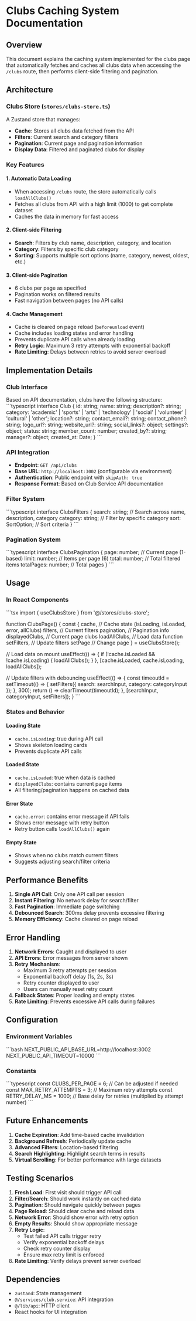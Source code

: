# Clubs Caching System Documentation

## Overview
This document explains the caching system implemented for the clubs page that automatically fetches and caches all clubs data when accessing the `/clubs` route, then performs client-side filtering and pagination.

## Architecture

### Clubs Store (`stores/clubs-store.ts`)
A Zustand store that manages:
- **Cache**: Stores all clubs data fetched from the API
- **Filters**: Current search and category filters
- **Pagination**: Current page and pagination information
- **Display Data**: Filtered and paginated clubs for display

### Key Features

#### 1. Automatic Data Loading
- When accessing `/clubs` route, the store automatically calls `loadAllClubs()`
- Fetches all clubs from API with a high limit (1000) to get complete dataset
- Caches the data in memory for fast access

#### 2. Client-side Filtering
- **Search**: Filters by club name, description, category, and location
- **Category**: Filters by specific club category
- **Sorting**: Supports multiple sort options (name, category, newest, oldest, etc.)

#### 3. Client-side Pagination
- 6 clubs per page as specified
- Pagination works on filtered results
- Fast navigation between pages (no API calls)

#### 4. Cache Management
- Cache is cleared on page reload (`beforeunload` event)
- Cache includes loading states and error handling
- Prevents duplicate API calls when already loading
- **Retry Logic**: Maximum 3 retry attempts with exponential backoff
- **Rate Limiting**: Delays between retries to avoid server overload

## Implementation Details

### Club Interface
Based on API documentation, clubs have the following structure:
\`\`\`typescript
interface Club {
  id: string;
  name: string;
  description?: string;
  category: 'academic' | 'sports' | 'arts' | 'technology' | 'social' | 'volunteer' | 'cultural' | 'other';
  location?: string;
  contact_email?: string;
  contact_phone?: string;
  logo_url?: string;
  website_url?: string;
  social_links?: object;
  settings?: object;
  status: string;
  member_count: number;
  created_by?: string;
  manager?: object;
  created_at: Date;
}
\`\`\`

### API Integration
- **Endpoint**: `GET /api/clubs`
- **Base URL**: `http://localhost:3002` (configurable via environment)
- **Authentication**: Public endpoint with `skipAuth: true`
- **Response Format**: Based on Club Service API documentation

### Filter System
\`\`\`typescript
interface ClubsFilters {
  search: string;        // Search across name, description, category
  category: string;      // Filter by specific category
  sort: SortOption;      // Sort criteria
}
\`\`\`

### Pagination System
\`\`\`typescript
interface ClubsPagination {
  page: number;          // Current page (1-based)
  limit: number;         // Items per page (6)
  total: number;         // Total filtered items
  totalPages: number;    // Total pages
}
\`\`\`

## Usage

### In React Components
\`\`\`tsx
import { useClubsStore } from '@/stores/clubs-store';

function ClubsPage() {
  const {
    cache,              // Cache state (isLoading, isLoaded, error, allClubs)
    filters,            // Current filters
    pagination,         // Pagination info
    displayedClubs,     // Current page clubs
    loadAllClubs,       // Load data function
    setFilters,         // Update filters
    setPage             // Change page
  } = useClubsStore();

  // Load data on mount
  useEffect(() => {
    if (!cache.isLoaded && !cache.isLoading) {
      loadAllClubs();
    }
  }, [cache.isLoaded, cache.isLoading, loadAllClubs]);

  // Update filters with debouncing
  useEffect(() => {
    const timeoutId = setTimeout(() => {
      setFilters({ search: searchInput, category: categoryInput });
    }, 300);
    return () => clearTimeout(timeoutId);
  }, [searchInput, categoryInput, setFilters]);
}
\`\`\`

### States and Behavior

#### Loading State
- `cache.isLoading`: true during API call
- Shows skeleton loading cards
- Prevents duplicate API calls

#### Loaded State
- `cache.isLoaded`: true when data is cached
- `displayedClubs`: contains current page items
- All filtering/pagination happens on cached data

#### Error State
- `cache.error`: contains error message if API fails
- Shows error message with retry button
- Retry button calls `loadAllClubs()` again

#### Empty State
- Shows when no clubs match current filters
- Suggests adjusting search/filter criteria

## Performance Benefits

1. **Single API Call**: Only one API call per session
2. **Instant Filtering**: No network delay for search/filter
3. **Fast Pagination**: Immediate page switching
4. **Debounced Search**: 300ms delay prevents excessive filtering
5. **Memory Efficiency**: Cache cleared on page reload

## Error Handling

1. **Network Errors**: Caught and displayed to user
2. **API Errors**: Error messages from server shown
3. **Retry Mechanism**: 
   - Maximum 3 retry attempts per session
   - Exponential backoff delay (1s, 2s, 3s)
   - Retry counter displayed to user
   - Users can manually reset retry count
4. **Fallback States**: Proper loading and empty states
5. **Rate Limiting**: Prevents excessive API calls during failures

## Configuration

### Environment Variables
\`\`\`bash
NEXT_PUBLIC_API_BASE_URL=http://localhost:3002
NEXT_PUBLIC_API_TIMEOUT=10000
\`\`\`

### Constants
\`\`\`typescript
const CLUBS_PER_PAGE = 6;        // Can be adjusted if needed
const MAX_RETRY_ATTEMPTS = 3;    // Maximum retry attempts
const RETRY_DELAY_MS = 1000;     // Base delay for retries (multiplied by attempt number)
\`\`\`

## Future Enhancements

1. **Cache Expiration**: Add time-based cache invalidation
2. **Background Refresh**: Periodically update cache
3. **Advanced Filters**: Location-based filtering
4. **Search Highlighting**: Highlight search terms in results
5. **Virtual Scrolling**: For better performance with large datasets

## Testing Scenarios

1. **Fresh Load**: First visit should trigger API call
2. **Filter/Search**: Should work instantly on cached data
3. **Pagination**: Should navigate quickly between pages
4. **Page Reload**: Should clear cache and reload data
5. **Network Error**: Should show error with retry option
6. **Empty Results**: Should show appropriate message
7. **Retry Logic**: 
   - Test failed API calls trigger retry
   - Verify exponential backoff delays
   - Check retry counter display
   - Ensure max retry limit is enforced
8. **Rate Limiting**: Verify delays prevent server overload

## Dependencies

- `zustand`: State management
- `@/services/club.service`: API integration
- `@/lib/api`: HTTP client
- React hooks for UI integration
